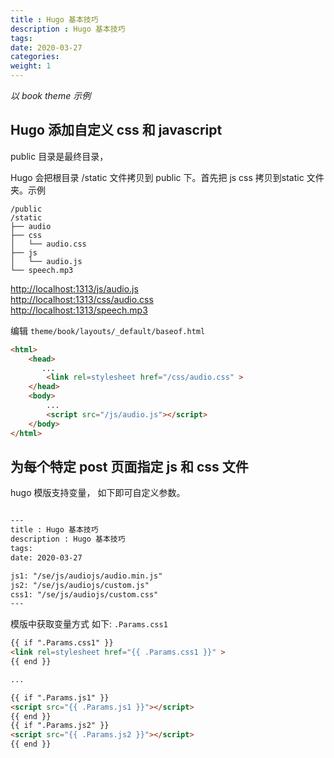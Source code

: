 ```yaml
---
title : Hugo 基本技巧
description : Hugo 基本技巧
tags:
date: 2020-03-27
categories:
weight: 1
---
```



*以 book theme 示例*

## Hugo 添加自定义 css 和 javascript

public 目录是最终目录，

Hugo 会把根目录 /static 文件拷贝到 public 下。首先把 js css 拷贝到static 文件夹。示例

<!--more-->

```ssh
/public
/static
├── audio
├── css
│   └── audio.css
├── js
│   └── audio.js
└── speech.mp3
```

[http://localhost:1313/js/audio.js](http://localhost:1313/js/audio.js)  
[http://localhost:1313/css/audio.css](http://localhost:1313/css/audio.css)  
[http://localhost:1313/speech.mp3](http://localhost:1313/speech.mp3)


编辑 `theme/book/layouts/_default/baseof.html`

```html
<html>
    <head>
       ...
        <link rel=stylesheet href="/css/audio.css" >
    </head>
    <body>
        ...
        <script src="/js/audio.js"></script>
    </body>
</html>
```  

## 为每个特定 post 页面指定 js 和 css 文件

hugo 模版支持变量， 如下即可自定义参数。

```markdown

---
title : Hugo 基本技巧
description : Hugo 基本技巧
tags:
date: 2020-03-27

js1: "/se/js/audiojs/audio.min.js"
js2: "/se/js/audiojs/custom.js"
css1: "/se/js/audiojs/custom.css"
---
```

模版中获取变量方式 如下: `.Params.css1`

```html
{{ if ".Params.css1" }}
<link rel=stylesheet href="{{ .Params.css1 }}" >
{{ end }}

...

{{ if ".Params.js1" }}
<script src="{{ .Params.js1 }}"></script>
{{ end }}
{{ if ".Params.js2" }}
<script src="{{ .Params.js2 }}"></script>
{{ end }}
```


